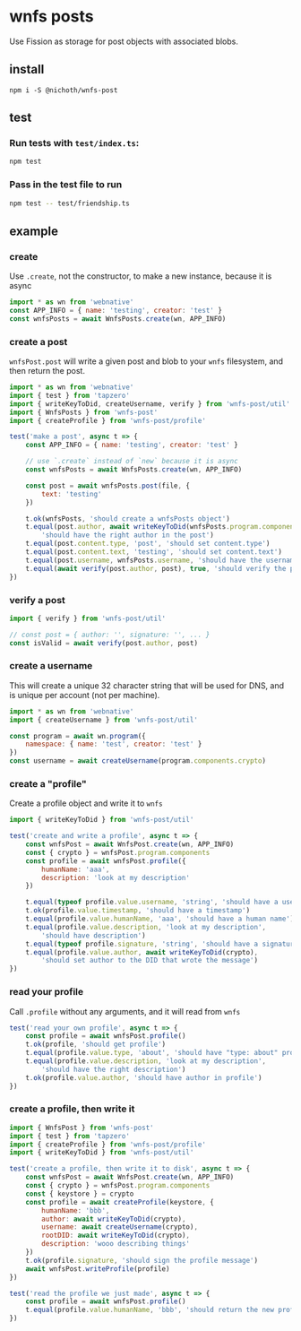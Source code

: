 # wnfs posts
Use Fission as storage for post objects with associated blobs.

## install
```
npm i -S @nichoth/wnfs-post
```

## test

### Run tests with `test/index.ts`:
```bash
npm test
```

### Pass in the test file to run
```bash
npm test -- test/friendship.ts
```

## example

### create
Use `.create`, not the constructor, to make a new instance, because it is async

```js
import * as wn from 'webnative'
const APP_INFO = { name: 'testing', creator: 'test' }
const wnfsPosts = await WnfsPosts.create(wn, APP_INFO)
```

### create a post
`wnfsPost.post` will write a given post and blob to your `wnfs` filesystem, and then return the post.

```js
import * as wn from 'webnative'
import { test } from 'tapzero'
import { writeKeyToDid, createUsername, verify } from 'wnfs-post/util'
import { WnfsPosts } from 'wnfs-post'
import { createProfile } from 'wnfs-post/profile'

test('make a post', async t => {
    const APP_INFO = { name: 'testing', creator: 'test' }

    // use `.create` instead of `new` because it is async
    const wnfsPosts = await WnfsPosts.create(wn, APP_INFO)

    const post = await wnfsPosts.post(file, {
        text: 'testing'
    })

    t.ok(wnfsPosts, 'should create a wnfsPosts object')
    t.equal(post.author, await writeKeyToDid(wnfsPosts.program.components.crypto),
        'should have the right author in the post')
    t.equal(post.content.type, 'post', 'should set content.type')
    t.equal(post.content.text, 'testing', 'should set content.text')
    t.equal(post.username, wnfsPosts.username, 'should have the username in the post')
    t.equal(await verify(post.author, post), true, 'should verify the post')
})
```

### verify a post
```ts
import { verify } from 'wnfs-post/util'

// const post = { author: '', signature: '', ... }
const isValid = await verify(post.author, post)
```

### create a username
This will create a unique 32 character string that will be used for DNS, and is unique per account (not per machine).

```js
import * as wn from 'webnative'
import { createUsername } from 'wnfs-post/util'

const program = await wn.program({
    namespace: { name: 'test', creator: 'test' }
})
const username = await createUsername(program.components.crypto)
```

### create a "profile"
Create a profile object and write it to `wnfs`

```js
import { writeKeyToDid } from 'wnfs-post/util'

test('create and write a profile', async t => {
    const wnfsPost = await WnfsPost.create(wn, APP_INFO)
    const { crypto } = wnfsPost.program.components
    const profile = await wnfsPost.profile({
        humanName: 'aaa',
        description: 'look at my description'
    })

    t.equal(typeof profile.value.username, 'string', 'should have a username')
    t.ok(profile.value.timestamp, 'should have a timestamp')
    t.equal(profile.value.humanName, 'aaa', 'should have a human name')
    t.equal(profile.value.description, 'look at my description',
        'should have description')
    t.equal(typeof profile.signature, 'string', 'should have a signature')
    t.equal(profile.value.author, await writeKeyToDid(crypto),
        'should set author to the DID that wrote the message')
})
```

### read your profile
Call `.profile` without any arguments, and it will read from `wnfs`

```js
test('read your own profile', async t => {
    const profile = await wnfsPost.profile()
    t.ok(profile, 'should get profile')
    t.equal(profile.value.type, 'about', 'should have "type: about" property')
    t.equal(profile.value.description, 'look at my description',
        'should have the right description')
    t.ok(profile.value.author, 'should have author in profile')
})
```

### create a profile, then write it

```js
import { WnfsPost } from 'wnfs-post'
import { test } from 'tapzero'
import { createProfile } from 'wnfs-post/profile'
import { writeKeyToDid } from 'wnfs-post/util'

test('create a profile, then write it to disk', async t => {
    const wnfsPost = await WnfsPost.create(wn, APP_INFO)
    const { crypto } = wnfsPost.program.components
    const { keystore } = crypto
    const profile = await createProfile(keystore, {
        humanName: 'bbb',
        author: await writeKeyToDid(crypto),
        username: await createUsername(crypto),
        rootDID: await writeKeyToDid(crypto),
        description: 'wooo describing things'
    })
    t.ok(profile.signature, 'should sign the profile message')
    await wnfsPost.writeProfile(profile)
})

test('read the profile we just made', async t => {
    const profile = await wnfsPost.profile()
    t.equal(profile.value.humanName, 'bbb', 'should return the new profile')
})
```
